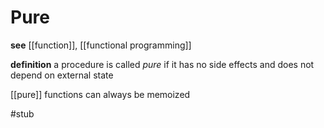 # Pure

**see** [[function]], [[functional programming]]

**definition** a procedure is called _pure_ if it has no side effects and does not depend on external state

[[pure]] functions can always be memoized

#stub
